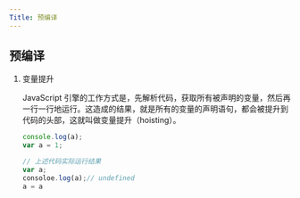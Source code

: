 ```yaml
---
Title: 预编译
---
```


## 预编译

1. 变量提升

   JavaScript 引擎的工作方式是，先解析代码，获取所有被声明的变量，然后再一行一行地运行。这造成的结果，就是所有的变量的声明语句，都会被提升到代码的头部，这就叫做变量提升（hoisting）。

   ```js
   console.log(a);
   var a = 1;
   
   // 上述代码实际运行结果
   var a;
   consoloe.log(a);// undefined
   a = a
   ```

## 
